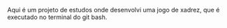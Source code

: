 Aqui é um projeto de estudos onde desenvolvi uma jogo de xadrez, que é executado no terminal do git bash.

